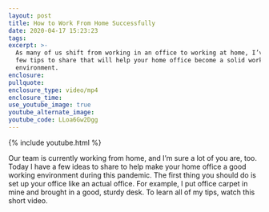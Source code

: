 ```yaml
---
layout: post
title: How to Work From Home Successfully
date: 2020-04-17 15:23:23
tags:
excerpt: >-
  As many of us shift from working in an office to working at home, I’ve got a
  few tips to share that will help your home office become a solid working
  environment.
enclosure:
pullquote:
enclosure_type: video/mp4
enclosure_time:
use_youtube_image: true
youtube_alternate_image:
youtube_code: LLoa6Gw2Dgg
---
```


{% include youtube.html %}

Our team is currently working from home, and I’m sure a lot of you are, too. Today I have a few ideas to share to help make your home office a good working environment during this pandemic. The first thing you should do is set up your office like an actual office. For example, I put office carpet in mine and brought in a good, sturdy desk. To learn all of my tips, watch this short video.